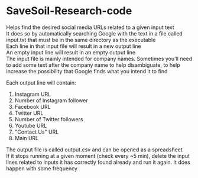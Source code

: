 # SaveSoil-Research-code

Helps find the desired social media URLs related to a given input text  
It does so by automatically searching Google with the text in a file called input.txt that must be in the same directory as the executable  
Each line in that input file will result in a new output line  
An empty input line will result in an empty output line  
The input file is mainly intended for company names. Sometimes you'll need to add some text after the company name to help disambiguate, to help increase the possibility that Google finds what you intend it to find  

Each output line will contain:  
  1. Instagram URL
  2. Number of Instagram follower
  3. Facebook URL
  4. Twitter URL
  5. Number of Twitter followers
  6. Youtube URL
  7. "Contact Us" URL
  8. Main URL
  
The output file is called output.csv and can be opened as a spreadsheet  
If it stops running at a given moment (check every ~5 min), delete the input lines related to inputs it has correctly found already and run it again. It does happen with some frequency

